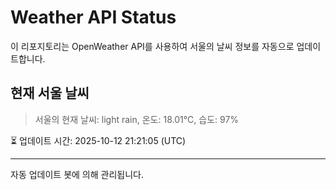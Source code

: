 
# Weather API Status

이 리포지토리는 OpenWeather API를 사용하여 서울의 날씨 정보를 자동으로 업데이트합니다.

## 현재 서울 날씨
> 서울의 현재 날씨: light rain, 온도: 18.01°C, 습도: 97%

⏳ 업데이트 시간: 2025-10-12 21:21:05 (UTC)

---
자동 업데이트 봇에 의해 관리됩니다.
